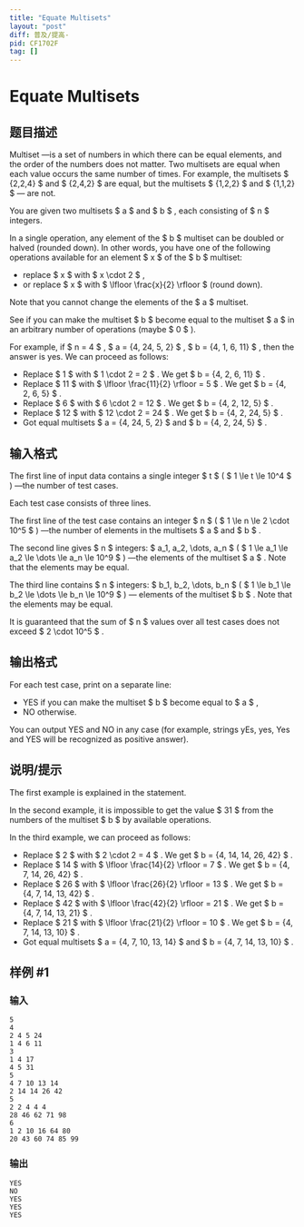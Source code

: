 ```yaml
---
title: "Equate Multisets"
layout: "post"
diff: 普及/提高-
pid: CF1702F
tag: []
---
```


# Equate Multisets

## 题目描述

Multiset —is a set of numbers in which there can be equal elements, and the order of the numbers does not matter. Two multisets are equal when each value occurs the same number of times. For example, the multisets $ \{2,2,4\} $ and $ \{2,4,2\} $ are equal, but the multisets $ \{1,2,2\} $ and $ \{1,1,2\} $ — are not.

You are given two multisets $ a $ and $ b $ , each consisting of $ n $ integers.

In a single operation, any element of the $ b $ multiset can be doubled or halved (rounded down). In other words, you have one of the following operations available for an element $ x $ of the $ b $ multiset:

- replace $ x $ with $ x \cdot 2 $ ,
- or replace $ x $ with $ \lfloor \frac{x}{2} \rfloor $ (round down).

Note that you cannot change the elements of the $ a $ multiset.

See if you can make the multiset $ b $ become equal to the multiset $ a $ in an arbitrary number of operations (maybe $ 0 $ ).

For example, if $ n = 4 $ , $ a = \{4, 24, 5, 2\} $ , $ b = \{4, 1, 6, 11\} $ , then the answer is yes. We can proceed as follows:

- Replace $ 1 $ with $ 1 \cdot 2 = 2 $ . We get $ b = \{4, 2, 6, 11\} $ .
- Replace $ 11 $ with $ \lfloor \frac{11}{2} \rfloor = 5 $ . We get $ b = \{4, 2, 6, 5\} $ .
- Replace $ 6 $ with $ 6 \cdot 2 = 12 $ . We get $ b = \{4, 2, 12, 5\} $ .
- Replace $ 12 $ with $ 12 \cdot 2 = 24 $ . We get $ b = \{4, 2, 24, 5\} $ .
- Got equal multisets $ a = \{4, 24, 5, 2\} $ and $ b = \{4, 2, 24, 5\} $ .

## 输入格式

The first line of input data contains a single integer $ t $ ( $ 1 \le t \le 10^4 $ ) —the number of test cases.

Each test case consists of three lines.

The first line of the test case contains an integer $ n $ ( $ 1 \le n \le 2 \cdot 10^5 $ ) —the number of elements in the multisets $ a $ and $ b $ .

The second line gives $ n $ integers: $ a_1, a_2, \dots, a_n $ ( $ 1 \le a_1 \le a_2 \le \dots \le a_n \le 10^9 $ ) —the elements of the multiset $ a $ . Note that the elements may be equal.

The third line contains $ n $ integers: $ b_1, b_2, \dots, b_n $ ( $ 1 \le b_1 \le b_2 \le \dots \le b_n \le 10^9 $ ) — elements of the multiset $ b $ . Note that the elements may be equal.

It is guaranteed that the sum of $ n $ values over all test cases does not exceed $ 2 \cdot 10^5 $ .

## 输出格式

For each test case, print on a separate line:

- YES if you can make the multiset $ b $ become equal to $ a $ ,
- NO otherwise.

You can output YES and NO in any case (for example, strings yEs, yes, Yes and YES will be recognized as positive answer).

## 说明/提示

The first example is explained in the statement.

In the second example, it is impossible to get the value $ 31 $ from the numbers of the multiset $ b $ by available operations.

In the third example, we can proceed as follows:

- Replace $ 2 $ with $ 2 \cdot 2 = 4 $ . We get $ b = \{4, 14, 14, 26, 42\} $ .
- Replace $ 14 $ with $ \lfloor \frac{14}{2} \rfloor = 7 $ . We get $ b = \{4, 7, 14, 26, 42\} $ .
- Replace $ 26 $ with $ \lfloor \frac{26}{2} \rfloor = 13 $ . We get $ b = \{4, 7, 14, 13, 42\} $ .
- Replace $ 42 $ with $ \lfloor \frac{42}{2} \rfloor = 21 $ . We get $ b = \{4, 7, 14, 13, 21\} $ .
- Replace $ 21 $ with $ \lfloor \frac{21}{2} \rfloor = 10 $ . We get $ b = \{4, 7, 14, 13, 10\} $ .
- Got equal multisets $ a = \{4, 7, 10, 13, 14\} $ and $ b = \{4, 7, 14, 13, 10\} $ .

## 样例 #1

### 输入

```
5
4
2 4 5 24
1 4 6 11
3
1 4 17
4 5 31
5
4 7 10 13 14
2 14 14 26 42
5
2 2 4 4 4
28 46 62 71 98
6
1 2 10 16 64 80
20 43 60 74 85 99
```

### 输出

```
YES
NO
YES
YES
YES
```

